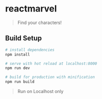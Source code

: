 # reactmarvel

> Find your characters!

## Build Setup

``` bash
# install dependencies
npm install

# serve with hot reload at localhost:8000
npm run dev

# build for production with minification
npm run build
```
> Run on Localhost only